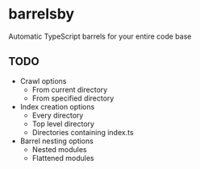 # barrelsby
Automatic TypeScript barrels for your entire code base

## TODO
* Crawl options
  * From current directory
  * From specified directory
* Index creation options
  * Every directory
  * Top level directory
  * Directories containing index.ts
* Barrel nesting options
  * Nested modules
  * Flattened modules
